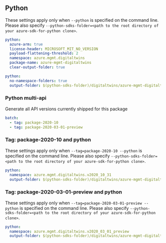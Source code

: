## Python

These settings apply only when `--python` is specified on the command line.
Please also specify `--python-sdks-folder=<path to the root directory of your azure-sdk-for-python clone>`.

```yaml $(python)
python:
  azure-arm: true
  license-header: MICROSOFT_MIT_NO_VERSION
  payload-flattening-threshold: 2
  namespace: azure.mgmt.digitaltwins
  package-name: azure-mgmt-digitaltwins
  clear-output-folder: true
```

```yaml $(python)
python:
  no-namespace-folders: true
  output-folder: $(python-sdks-folder)/digitaltwins/azure-mgmt-digitaltwins/azure/mgmt/digitaltwins
```

### Python multi-api

Generate all API versions currently shipped for this package

```yaml $(python) && $(multiapi)
batch:
  - tag: package-2020-10
  - tag: package-2020-03-01-preview
```

### Tag: package-2020-10 and python

These settings apply only when `--tag=package-2020-10 --python` is specified on the command line.
Please also specify `--python-sdks-folder=<path to the root directory of your azure-sdk-for-python clone>`.

``` yaml $(tag) == 'package-2020-10' && $(python)
python:
  namespace: azure.mgmt.digitaltwins.v2020_10_31
  output-folder: $(python-sdks-folder)/digitaltwins/azure-mgmt-digitaltwins/azure/mgmt/digitaltwins/v2020_10_31_preview
```

### Tag: package-2020-03-01-preview and python

These settings apply only when `--tag=package-2020-03-01-preview --python` is specified on the command line.
Please also specify `--python-sdks-folder=<path to the root directory of your azure-sdk-for-python clone>`.

``` yaml $(tag) == 'package-2020-03-01-preview' && $(python)
python:
  namespace: azure.mgmt.digitaltwins.v2020_03_01_preview
  output-folder: $(python-sdks-folder)/digitaltwins/azure-mgmt-digitaltwins/azure/mgmt/digitaltwins/v2020_03_01_preview
```
